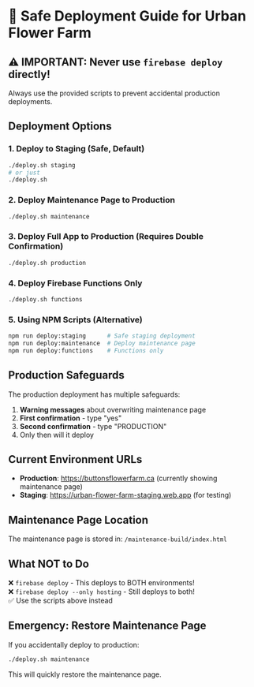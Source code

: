 # 🚀 Safe Deployment Guide for Urban Flower Farm

## ⚠️ IMPORTANT: Never use `firebase deploy` directly!

Always use the provided scripts to prevent accidental production deployments.

## Deployment Options

### 1. Deploy to Staging (Safe, Default)
```bash
./deploy.sh staging
# or just
./deploy.sh
```

### 2. Deploy Maintenance Page to Production
```bash
./deploy.sh maintenance
```

### 3. Deploy Full App to Production (Requires Double Confirmation)
```bash
./deploy.sh production
```

### 4. Deploy Firebase Functions Only
```bash
./deploy.sh functions
```

### 5. Using NPM Scripts (Alternative)
```bash
npm run deploy:staging      # Safe staging deployment
npm run deploy:maintenance  # Deploy maintenance page
npm run deploy:functions    # Functions only
```

## Production Safeguards

The production deployment has multiple safeguards:
1. **Warning messages** about overwriting maintenance page
2. **First confirmation** - type "yes"
3. **Second confirmation** - type "PRODUCTION"
4. Only then will it deploy

## Current Environment URLs

- **Production**: https://buttonsflowerfarm.ca (currently showing maintenance page)
- **Staging**: https://urban-flower-farm-staging.web.app (for testing)

## Maintenance Page Location

The maintenance page is stored in: `/maintenance-build/index.html`

## What NOT to Do

❌ `firebase deploy` - This deploys to BOTH environments!  
❌ `firebase deploy --only hosting` - Still deploys to both!  
✅ Use the scripts above instead

## Emergency: Restore Maintenance Page

If you accidentally deploy to production:
```bash
./deploy.sh maintenance
```

This will quickly restore the maintenance page.